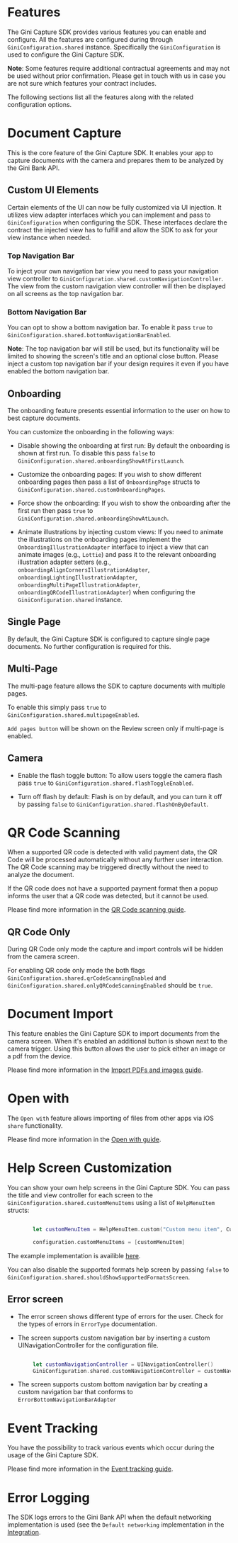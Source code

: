 Features
=========

The Gini Capture SDK provides various features you can enable and configure.
All the features are configured during through `GiniConfiguration.shared` instance.
Specifically the `GiniConfiguration` is used to configure the Gini Capture SDK.

**Note**: Some features require additional contractual agreements and may not be used without prior confirmation. Please get in touch with us in case you are not sure which features your contract includes.

The following sections list all the features along with the related configuration options.

# Document Capture

This is the core feature of the Gini Capture SDK. It enables your app to capture documents with the camera and prepares
them to be analyzed by the Gini Bank API.

## Custom UI Elements

Certain elements of the UI can now be fully customized via UI injection. It utilizes view adapter interfaces which you
can implement and pass to `GiniConfiguration` when configuring the SDK. These interfaces declare the contract the injected
view has to fulfill and allow the SDK to ask for your view instance when needed.

### Top Navigation Bar

To inject your own navigation bar view you need to pass your navigation view controller to 
`GiniConfiguration.shared.customNavigationController`.
The view from the custom navigation view controller will then be displayed on all screens as the top navigation bar.

### Bottom Navigation Bar

You can opt to show a bottom navigation bar. To enable it pass `true` to
`GiniConfiguration.shared.bottomNavigationBarEnabled`.

**Note**:  The top navigation bar will still be used, but its  functionality will be limited to showing the screen's title and
an optional close button.
Please inject a custom top navigation bar if your design requires it even if you have enabled the bottom navigation bar.

## Onboarding

The onboarding feature presents essential information to the user on how to best capture documents.

You can customize the onboarding in the following ways:

* Disable showing the onboarding at first run:
   By default the onboarding is shown at first run. To disable this pass `false` to
   `GiniConfiguration.shared.onboardingShowAtFirstLaunch`.

* Customize the onboarding pages:
   If you wish to show different onboarding pages then pass a list of `OnboardingPage` structs to `GiniConfiguration.shared.customOnboardingPages`.

* Force show the onboarding:
   If you wish to show the onboarding after the first run then pass `true` to
   `GiniConfiguration.shared.onboardingShowAtLaunch`.

* Animate illustrations by injecting custom views:
   If you need to animate the illustrations on the onboarding pages implement the `OnboardingIllustrationAdapter` interface to inject a view that can animate images (e.g., `Lottie`) and pass it to the relevant onboarding illustration adapter setters (e.g., `onboardingAlignCornersIllustrationAdapter`,
   `onboardingLightingIllustrationAdapter`,
   `onboardingMultiPageIllustrationAdapter`,
   `onboardingQRCodeIllustrationAdapter`)
    when configuring the `GiniConfiguration.shared` instance.

## Single Page

By default, the Gini Capture SDK is configured to capture single page documents.
No further configuration is required for this.

## Multi-Page

The multi-page feature allows the SDK to capture documents with multiple pages.

To enable this simply pass `true` to `GiniConfiguration.shared.multipageEnabled`.

`Add pages button` will be shown on the Review screen only if multi-page is enabled.

## Camera

* Enable the flash toggle button:
   To allow users toggle the camera flash pass `true` to `GiniConfiguration.shared.flashToggleEnabled`.

* Turn off flash by default:
   Flash is on by default, and you can turn it off by passing `false` to `GiniConfiguration.shared.flashOnByDefault`.

 # QR Code Scanning

When a supported QR code is detected with valid payment data, the QR Code will be processed automatically without any further user interaction.
The QR Code scanning may be triggered directly without the need to analyze the document.

If the QR code does not have a supported payment format then a popup informs the user that a QR code was detected, but it cannot be used.

Please find more information in the [QR Code scanning guide](https://developer.gini.net/gini-mobile-ios/GiniCaptureSDK/qr-code-scanning-guide.html).

## QR Code Only

During QR Code only mode the capture and import controls will be hidden from the camera screen.

For enabling QR code only mode the both flags `GiniConfiguration.shared.qrCodeScanningEnabled` and `GiniConfiguration.shared.onlyQRCodeScanningEnabled` should be `true`.

# Document Import

This feature enables the Gini Capture SDK to import documents from the camera screen. When it's enabled an additional button is shown next to the camera trigger. Using this button allows the user to pick either an image or a pdf from the device.

Please find more information in the [Import PDFs and images guide](https://developer.gini.net/gini-mobile-ios/GiniCaptureSDK/import-pdfs-and-images-guide.html).

# Open with

The `Open with` feature allows importing of files from other apps via iOS `share` functionality.

Please find more information in the [Open with guide](https://developer.gini.net/gini-mobile-ios/GiniCaptureSDK/open-with-guide.html).

# Help Screen Customization

You can show your own help screens in the Gini Capture SDK.
You can pass the title and view controller for each screen to the
`GiniConfiguration.shared.customMenuItems` using a list of `HelpMenuItem` structs:

``` swift

        let customMenuItem = HelpMenuItem.custom("Custom menu item", CustomMenuItemViewController())

        configuration.customMenuItems = [customMenuItem]
 ```           
The example implementation is availible [here](https://github.com/gini/gini-mobile-ios/tree/new-ui/CaptureSDK/GiniCaptureSDKExample/Example%20Swift).

You can also disable the supported formats help screen by passing `false` to
`GiniConfiguration.shared.shouldShowSupportedFormatsScreen`.

## Error screen

* The error screen shows different type of errors for the user. 
    Check for the types of errors in `ErrorType` documentation.

* The screen supports custom navigation bar by inserting a custom UINavigationController for the configuration file.  
``` swift

        let customNavigationController = UINavigationController()
        GiniConfiguration.shared.customNavigationController = customNavigationController
 ```      
 
 * The screen supports custom bottom navigation bar by creating a custom navigation bar that conforms to `ErrorBottomNavigationBarAdapter`
      


# Event Tracking

You have the possibility to track various events which occur during the usage of the Gini Capture SDK.

Please find more information in the [Event tracking guide](https://developer.gini.net/gini-mobile-ios/GiniCaptureSDK/event-tracking-guide.html).

# Error Logging

The SDK logs errors to the Gini Bank API when the default networking implementation is used (see the `Default networking` implementation in the [Integration](https://developer.gini.net/gini-mobile-ios/GiniCaptureSDK/integration.html).

